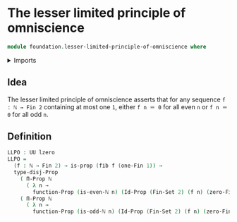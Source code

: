 # The lesser limited principle of omniscience

```agda
module foundation.lesser-limited-principle-of-omniscience where
```

<details><summary>Imports</summary>

```agda
open import elementary-number-theory.divisibility-natural-numbers
open import elementary-number-theory.natural-numbers

open import foundation.disjunction
open import foundation.fibers-of-maps
open import foundation.propositions
open import foundation.sets
open import foundation.universe-levels

open import univalent-combinatorics.standard-finite-types
```

</details>

## Idea

The lesser limited principle of omniscience asserts that for any sequence `f : ℕ → Fin 2` containing at most one `1`, either `f n ＝ 0` for all even `n` or `f n ＝ 0` for all odd `n`.

## Definition

```agda
LLPO : UU lzero
LLPO =
  (f : ℕ → Fin 2) → is-prop (fib f (one-Fin 1)) →
  type-disj-Prop
    ( Π-Prop ℕ
      ( λ n →
        function-Prop (is-even-ℕ n) (Id-Prop (Fin-Set 2) (f n) (zero-Fin 1))))
    ( Π-Prop ℕ
      ( λ n →
        function-Prop (is-odd-ℕ n) (Id-Prop (Fin-Set 2) (f n) (zero-Fin 1))))
```
